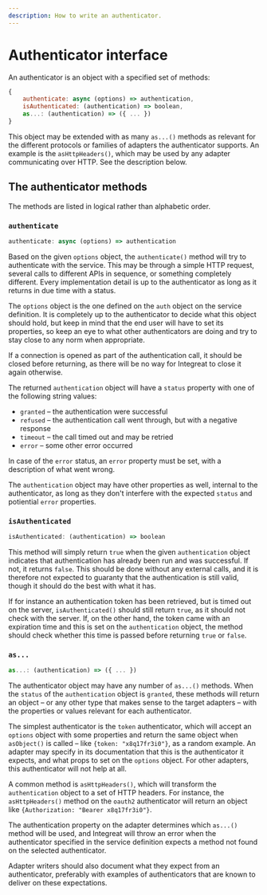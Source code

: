```yaml
---
description: How to write an authenticator.
---
```


# Authenticator interface

An authenticator is an object with a specified set of methods:

```javascript
{
    authenticate: async (options) => authentication,
    isAuthenticated: (authentication) => boolean,
    as...: (authentication) => ({ ... })
}
```

This object may be extended with as many `as...()` methods as relevant for the different protocols or families of adapters the authenticator supports. An example is the `asHttpHeaders()`, which may be used by any adapter communicating over HTTP. See the description below.

## The authenticator methods

The methods are listed in logical rather than alphabetic order.

### `authenticate`

```javascript
authenticate: async (options) => authentication
```

Based on the given `options` object, the `authenticate()` method will try to authenticate with the service. This may be through a simple HTTP request, several calls to different APIs in sequence, or something completely different. Every implementation detail is up to the authenticator as long as it returns in due time with a status.

The `options` object is the one defined on the `auth` object on the service definition. It is completely up to the authenticator to decide what this object should hold, but keep in mind that the end user will have to set its properties, so keep an eye to what other authenticators are doing and try to stay close to any norm when appropriate.

If a connection is opened as part of the authentication call, it should be closed before returning, as there will be no way for Integreat to close it again otherwise.

The returned `authentication` object will have a `status` property with one of the following string values:

* `granted` – the authentication were successful
* `refused` – the authentication call went through, but with a negative response
* `timeout` – the call timed out and may be retried
* `error` – some other error occurred

In case of the `error` status, an `error` property must be set, with a description of what went wrong.

The `authentication` object may have other properties as well, internal to the authenticator, as long as they don't interfere with the expected `status` and potiential `error` properties.

### `isAuthenticated`

```javascript
isAuthenticated: (authentication) => boolean
```

This method will simply return `true` when the given `authentication` object indicates that authentication has already been run and was successful. If not, it returns `false`. This should be done without any external calls, and it is therefore not expected to guaranty that the authentication is still valid, though it should do the best with what it has.

If for instance an authentication token has been retrieved, but is timed out on the server, `isAuthenticated()` should still return `true`, as it should not check with the server. If, on the other hand, the token came with an expiration time and this is set on the `authentication` object, the method should check whether this time is passed before returning `true` or `false`.

### `as...`

```javascript
as...: (authentication) => ({ ... })
```

The authenticator object may have any number of `as...()` methods. When the `status` of the `authentication` object is `granted`, these methods will return an object – or any other type that makes sense to the target adapters – with the properties or values relevant for each authenticator.

The simplest authenticator is the `token` authenticator, which will accept an `options` object with some properties and return the same object when `asObject()` is called – like `{token: "x8q17fr3i0"}`, as a random example. An adapter may specify in its documentation that this is the authenticator it expects, and what props to set on the `options` object. For other adapters, this authenticator will not help at all.

A common method is `asHttpHeaders()`, which will transform the `authentication` object to a set of HTTP headers. For instance, the `asHttpHeaders()` method on the `oauth2` authenticator will return an object like `{Authorization: "Bearer x8q17fr3i0"}`.

The authentication property on the adapter determines which `as...()` method will be used, and Integreat will throw an error when the authenticator specified in the service definition expects a method not found on the selected authenticator.

Adapter writers should also document what they expect from an authenticator, preferably with examples of authenticators that are known to deliver on these expectations.


